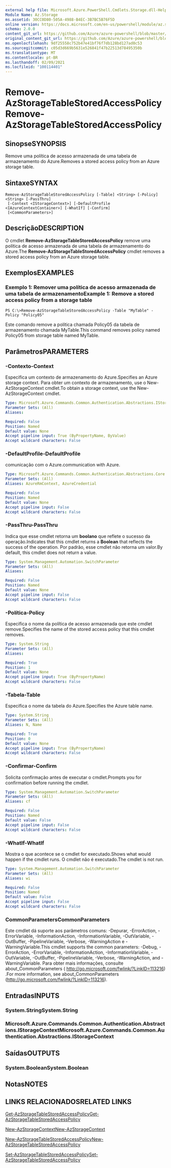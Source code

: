 ```yaml
---
external help file: Microsoft.Azure.PowerShell.Cmdlets.Storage.dll-Help.xml
Module Name: Az.Storage
ms.assetid: 30CC0D80-505A-4988-B4EC-3B7BC5B76F5D
online version: https://docs.microsoft.com/en-us/powershell/module/az.storage/remove-azstoragetablestoredaccesspolicy
schema: 2.0.0
content_git_url: https://github.com/Azure/azure-powershell/blob/master/src/Storage/Storage.Management/help/Remove-AzStorageTableStoredAccessPolicy.md
original_content_git_url: https://github.com/Azure/azure-powershell/blob/master/src/Storage/Storage.Management/help/Remove-AzStorageTableStoredAccessPolicy.md
ms.openlocfilehash: 9df25558c752b47e41bf76f7db128bd127ad0c53
ms.sourcegitcommit: c05d3d669b5631e526841f47b22513d78495350b
ms.translationtype: MT
ms.contentlocale: pt-BR
ms.lasthandoff: 02/09/2021
ms.locfileid: "100114401"
---
```

# <span data-ttu-id="08e0c-101">Remove-AzStorageTableStoredAccessPolicy</span><span class="sxs-lookup"><span data-stu-id="08e0c-101">Remove-AzStorageTableStoredAccessPolicy</span></span>

## <span data-ttu-id="08e0c-102">Sinopse</span><span class="sxs-lookup"><span data-stu-id="08e0c-102">SYNOPSIS</span></span>
<span data-ttu-id="08e0c-103">Remove uma política de acesso armazenada de uma tabela de armazenamento do Azure.</span><span class="sxs-lookup"><span data-stu-id="08e0c-103">Removes a stored access policy from an Azure storage table.</span></span>

## <span data-ttu-id="08e0c-104">Sintaxe</span><span class="sxs-lookup"><span data-stu-id="08e0c-104">SYNTAX</span></span>

```
Remove-AzStorageTableStoredAccessPolicy [-Table] <String> [-Policy] <String> [-PassThru]
 [-Context <IStorageContext>] [-DefaultProfile <IAzureContextContainer>] [-WhatIf] [-Confirm]
 [<CommonParameters>]
```

## <span data-ttu-id="08e0c-105">Descrição</span><span class="sxs-lookup"><span data-stu-id="08e0c-105">DESCRIPTION</span></span>
<span data-ttu-id="08e0c-106">O cmdlet **Remove-AzStorageTableStoredAccessPolicy** remove uma política de acesso armazenada de uma tabela de armazenamento do Azure.</span><span class="sxs-lookup"><span data-stu-id="08e0c-106">The **Remove-AzStorageTableStoredAccessPolicy** cmdlet removes a stored access policy from an Azure storage table.</span></span>

## <span data-ttu-id="08e0c-107">Exemplos</span><span class="sxs-lookup"><span data-stu-id="08e0c-107">EXAMPLES</span></span>

### <span data-ttu-id="08e0c-108">Exemplo 1: Remover uma política de acesso armazenada de uma tabela de armazenamento</span><span class="sxs-lookup"><span data-stu-id="08e0c-108">Example 1: Remove a stored access policy from a storage table</span></span>
```
PS C:\>Remove-AzStorageTableStoredAccessPolicy -Table "MyTable" -Policy "Policy05"
```

<span data-ttu-id="08e0c-109">Este comando remove a política chamada Policy05 da tabela de armazenamento chamada MyTable.</span><span class="sxs-lookup"><span data-stu-id="08e0c-109">This command removes policy named Policy05 from storage table named MyTable.</span></span>

## <span data-ttu-id="08e0c-110">Parâmetros</span><span class="sxs-lookup"><span data-stu-id="08e0c-110">PARAMETERS</span></span>

### <span data-ttu-id="08e0c-111">-Contexto</span><span class="sxs-lookup"><span data-stu-id="08e0c-111">-Context</span></span>
<span data-ttu-id="08e0c-112">Especifica um contexto de armazenamento do Azure.</span><span class="sxs-lookup"><span data-stu-id="08e0c-112">Specifies an Azure storage context.</span></span>
<span data-ttu-id="08e0c-113">Para obter um contexto de armazenamento, use o New-AzStorageContext cmdlet.</span><span class="sxs-lookup"><span data-stu-id="08e0c-113">To obtain a storage context, use the New-AzStorageContext cmdlet.</span></span>

```yaml
Type: Microsoft.Azure.Commands.Common.Authentication.Abstractions.IStorageContext
Parameter Sets: (All)
Aliases:

Required: False
Position: Named
Default value: None
Accept pipeline input: True (ByPropertyName, ByValue)
Accept wildcard characters: False
```

### <span data-ttu-id="08e0c-114">-DefaultProfile</span><span class="sxs-lookup"><span data-stu-id="08e0c-114">-DefaultProfile</span></span>
<span data-ttu-id="08e0c-115">comunicação com o Azure.</span><span class="sxs-lookup"><span data-stu-id="08e0c-115">communication with Azure.</span></span>

```yaml
Type: Microsoft.Azure.Commands.Common.Authentication.Abstractions.Core.IAzureContextContainer
Parameter Sets: (All)
Aliases: AzureRmContext, AzureCredential

Required: False
Position: Named
Default value: None
Accept pipeline input: False
Accept wildcard characters: False
```

### <span data-ttu-id="08e0c-116">-PassThru</span><span class="sxs-lookup"><span data-stu-id="08e0c-116">-PassThru</span></span>
<span data-ttu-id="08e0c-117">Indica que esse cmdlet retorna um **boolano** que reflete o sucesso da operação.</span><span class="sxs-lookup"><span data-stu-id="08e0c-117">Indicates that this cmdlet returns a **Boolean** that reflects the success of the operation.</span></span>
<span data-ttu-id="08e0c-118">Por padrão, esse cmdlet não retorna um valor.</span><span class="sxs-lookup"><span data-stu-id="08e0c-118">By default, this cmdlet does not return a value.</span></span>

```yaml
Type: System.Management.Automation.SwitchParameter
Parameter Sets: (All)
Aliases:

Required: False
Position: Named
Default value: None
Accept pipeline input: False
Accept wildcard characters: False
```

### <span data-ttu-id="08e0c-119">-Política</span><span class="sxs-lookup"><span data-stu-id="08e0c-119">-Policy</span></span>
<span data-ttu-id="08e0c-120">Especifica o nome da política de acesso armazenada que este cmdlet remove.</span><span class="sxs-lookup"><span data-stu-id="08e0c-120">Specifies the name of the stored access policy that this cmdlet removes.</span></span>

```yaml
Type: System.String
Parameter Sets: (All)
Aliases:

Required: True
Position: 1
Default value: None
Accept pipeline input: True (ByPropertyName)
Accept wildcard characters: False
```

### <span data-ttu-id="08e0c-121">-Tabela</span><span class="sxs-lookup"><span data-stu-id="08e0c-121">-Table</span></span>
<span data-ttu-id="08e0c-122">Especifica o nome da tabela do Azure.</span><span class="sxs-lookup"><span data-stu-id="08e0c-122">Specifies the Azure table name.</span></span>

```yaml
Type: System.String
Parameter Sets: (All)
Aliases: N, Name

Required: True
Position: 0
Default value: None
Accept pipeline input: True (ByPropertyName)
Accept wildcard characters: False
```

### <span data-ttu-id="08e0c-123">-Confirmar</span><span class="sxs-lookup"><span data-stu-id="08e0c-123">-Confirm</span></span>
<span data-ttu-id="08e0c-124">Solicita confirmação antes de executar o cmdlet.</span><span class="sxs-lookup"><span data-stu-id="08e0c-124">Prompts you for confirmation before running the cmdlet.</span></span>

```yaml
Type: System.Management.Automation.SwitchParameter
Parameter Sets: (All)
Aliases: cf

Required: False
Position: Named
Default value: False
Accept pipeline input: False
Accept wildcard characters: False
```

### <span data-ttu-id="08e0c-125">-WhatIf</span><span class="sxs-lookup"><span data-stu-id="08e0c-125">-WhatIf</span></span>
<span data-ttu-id="08e0c-126">Mostra o que acontece se o cmdlet for executado.</span><span class="sxs-lookup"><span data-stu-id="08e0c-126">Shows what would happen if the cmdlet runs.</span></span>
<span data-ttu-id="08e0c-127">O cmdlet não é executado.</span><span class="sxs-lookup"><span data-stu-id="08e0c-127">The cmdlet is not run.</span></span>

```yaml
Type: System.Management.Automation.SwitchParameter
Parameter Sets: (All)
Aliases: wi

Required: False
Position: Named
Default value: False
Accept pipeline input: False
Accept wildcard characters: False
```

### <span data-ttu-id="08e0c-128">CommonParameters</span><span class="sxs-lookup"><span data-stu-id="08e0c-128">CommonParameters</span></span>
<span data-ttu-id="08e0c-129">Este cmdlet dá suporte aos parâmetros comuns: -Depurar, -ErrorAction, -ErrorVariable, -InformationAction, -InformationVariable, -OutVariable, -OutBuffer, -PipelineVariable, -Verbose, -WarningAction e -WarningVariable.</span><span class="sxs-lookup"><span data-stu-id="08e0c-129">This cmdlet supports the common parameters: -Debug, -ErrorAction, -ErrorVariable, -InformationAction, -InformationVariable, -OutVariable, -OutBuffer, -PipelineVariable, -Verbose, -WarningAction, and -WarningVariable.</span></span> <span data-ttu-id="08e0c-130">Para obter mais informações, consulte about_CommonParameters ( http://go.microsoft.com/fwlink/?LinkID=113216) .</span><span class="sxs-lookup"><span data-stu-id="08e0c-130">For more information, see about_CommonParameters (http://go.microsoft.com/fwlink/?LinkID=113216).</span></span>

## <span data-ttu-id="08e0c-131">Entradas</span><span class="sxs-lookup"><span data-stu-id="08e0c-131">INPUTS</span></span>

### <span data-ttu-id="08e0c-132">System.String</span><span class="sxs-lookup"><span data-stu-id="08e0c-132">System.String</span></span>

### <span data-ttu-id="08e0c-133">Microsoft.Azure.Commands.Common.Authentication.Abstractions.IStorageContext</span><span class="sxs-lookup"><span data-stu-id="08e0c-133">Microsoft.Azure.Commands.Common.Authentication.Abstractions.IStorageContext</span></span>

## <span data-ttu-id="08e0c-134">Saídas</span><span class="sxs-lookup"><span data-stu-id="08e0c-134">OUTPUTS</span></span>

### <span data-ttu-id="08e0c-135">System.Boolean</span><span class="sxs-lookup"><span data-stu-id="08e0c-135">System.Boolean</span></span>

## <span data-ttu-id="08e0c-136">Notas</span><span class="sxs-lookup"><span data-stu-id="08e0c-136">NOTES</span></span>

## <span data-ttu-id="08e0c-137">LINKS RELACIONADOS</span><span class="sxs-lookup"><span data-stu-id="08e0c-137">RELATED LINKS</span></span>

[<span data-ttu-id="08e0c-138">Get-AzStorageTableStoredAccessPolicy</span><span class="sxs-lookup"><span data-stu-id="08e0c-138">Get-AzStorageTableStoredAccessPolicy</span></span>](./Get-AzStorageTableStoredAccessPolicy.md)

[<span data-ttu-id="08e0c-139">New-AzStorageContext</span><span class="sxs-lookup"><span data-stu-id="08e0c-139">New-AzStorageContext</span></span>](./New-AzStorageContext.md)

[<span data-ttu-id="08e0c-140">New-AzStorageTableStoredAccessPolicy</span><span class="sxs-lookup"><span data-stu-id="08e0c-140">New-AzStorageTableStoredAccessPolicy</span></span>](./New-AzStorageTableStoredAccessPolicy.md)

[<span data-ttu-id="08e0c-141">Set-AzStorageTableStoredAccessPolicy</span><span class="sxs-lookup"><span data-stu-id="08e0c-141">Set-AzStorageTableStoredAccessPolicy</span></span>](./Set-AzStorageTableStoredAccessPolicy.md)

